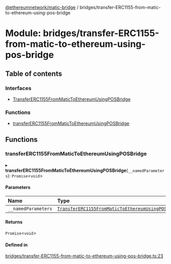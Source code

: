 [@ethereumnetwork/matic-bridge](../README.md) / bridges/transfer-ERC1155-from-matic-to-ethereum-using-pos-bridge

# Module: bridges/transfer-ERC1155-from-matic-to-ethereum-using-pos-bridge

## Table of contents

### Interfaces

- [TransferERC1155FromMaticToEthereumUsingPOSBridge](../interfaces/bridges_transfer_ERC1155_from_matic_to_ethereum_using_pos_bridge.TransferERC1155FromMaticToEthereumUsingPOSBridge.md)

### Functions

- [transferERC1155FromMaticToEthereumUsingPOSBridge](bridges_transfer_ERC1155_from_matic_to_ethereum_using_pos_bridge.md#transfererc1155frommatictoethereumusingposbridge)

## Functions

### transferERC1155FromMaticToEthereumUsingPOSBridge

▸ **transferERC1155FromMaticToEthereumUsingPOSBridge**(`__namedParameters`): `Promise`<`void`\>

#### Parameters

| Name | Type |
| :------ | :------ |
| `__namedParameters` | [`TransferERC1155FromMaticToEthereumUsingPOSBridge`](../interfaces/bridges_transfer_ERC1155_from_matic_to_ethereum_using_pos_bridge.TransferERC1155FromMaticToEthereumUsingPOSBridge.md) |

#### Returns

`Promise`<`void`\>

#### Defined in

[bridges/transfer-ERC1155-from-matic-to-ethereum-using-pos-bridge.ts:23](https://github.com/KedziaPawel/matic-bridge/blob/72214ac/src/bridges/transfer-ERC1155-from-matic-to-ethereum-using-pos-bridge.ts#L23)

